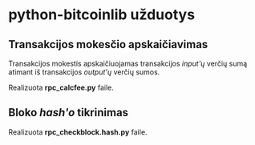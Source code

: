 # python-bitcoinlib užduotys

## Transakcijos mokesčio apskaičiavimas

Transakcijos mokestis apskaičiuojamas transakcijos *input'ų* verčių sumą atimant iš transakcijos *output'ų* verčių sumos.

Realizuota **rpc_calcfee.py** faile.

## Bloko *hash'o* tikrinimas


Realizuota **rpc_checkblock.hash.py** faile.